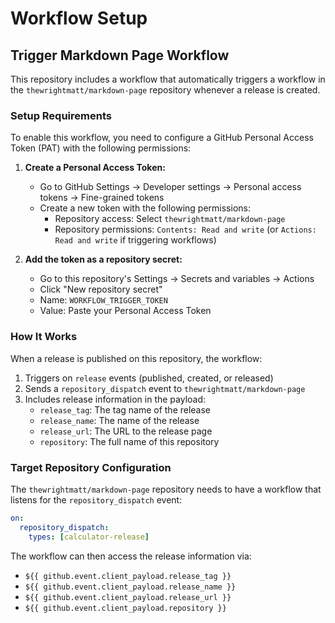 # Workflow Setup

## Trigger Markdown Page Workflow

This repository includes a workflow that automatically triggers a workflow in the `thewrightmatt/markdown-page` repository whenever a release is created.

### Setup Requirements

To enable this workflow, you need to configure a GitHub Personal Access Token (PAT) with the following permissions:

1. **Create a Personal Access Token:**
   - Go to GitHub Settings → Developer settings → Personal access tokens → Fine-grained tokens
   - Create a new token with the following permissions:
     - Repository access: Select `thewrightmatt/markdown-page`
     - Repository permissions: `Contents: Read and write` (or `Actions: Read and write` if triggering workflows)

2. **Add the token as a repository secret:**
   - Go to this repository's Settings → Secrets and variables → Actions
   - Click "New repository secret"
   - Name: `WORKFLOW_TRIGGER_TOKEN`
   - Value: Paste your Personal Access Token

### How It Works

When a release is published on this repository, the workflow:
1. Triggers on `release` events (published, created, or released)
2. Sends a `repository_dispatch` event to `thewrightmatt/markdown-page`
3. Includes release information in the payload:
   - `release_tag`: The tag name of the release
   - `release_name`: The name of the release
   - `release_url`: The URL to the release page
   - `repository`: The full name of this repository

### Target Repository Configuration

The `thewrightmatt/markdown-page` repository needs to have a workflow that listens for the `repository_dispatch` event:

```yaml
on:
  repository_dispatch:
    types: [calculator-release]
```

The workflow can then access the release information via:
- `${{ github.event.client_payload.release_tag }}`
- `${{ github.event.client_payload.release_name }}`
- `${{ github.event.client_payload.release_url }}`
- `${{ github.event.client_payload.repository }}`
